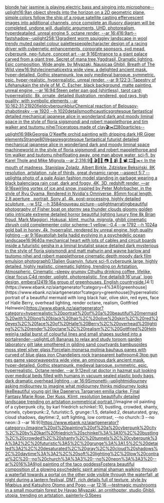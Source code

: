 [blonde hair jasmine is playing electric bass and singing into microphone](https://www.ebank.nz/aiartgenerator?category=blonde%20hair%20jasmine%20is%20playing%20electric%20bass%20and%20singing%20into%20microphone)[--uplight](https://www.ebank.nz/aiartgenerator?category=--uplight)[16:9](https://www.ebank.nz/aiartgenerator?category=16%3A9)[an object shreds into the horizon on a 2D geometric plane, simple colors follow the ship of a rogue satellite casting effervescent images into additional channels, once complete an illusory diagram will be completed, undone will, dualistic arguments, UHD, photorealism, hyperdeatailed, unreal engine 5, octane render, --ar 16:4](https://www.ebank.nz/aiartgenerator?category=an%20object%20shreds%20into%20the%20horizon%20on%20a%202D%20geometric%20plane%2C%20simple%20colors%20follow%20the%20ship%20of%20a%20rogue%20satellite%20casting%20effervescent%20images%20into%20additional%20channels%2C%20once%20complete%20an%20illusory%20diagram%20will%20be%20completed%2C%20undone%20will%2C%20dualistic%20arguments%2C%20UHD%2C%20photorealism%2C%20hyperdeatailed%2C%20unreal%20engine%205%2C%20octane%20render%2C%20--ar%2016%3A4)[16:9](https://www.ebank.nz/aiartgenerator?category=16%3A9)[art](https://www.ebank.nz/aiartgenerator?category=art)[--fast](https://www.ebank.nz/aiartgenerator?category=--fast)[shadow](https://www.ebank.nz/aiartgenerator?category=shadow)[--uplight](https://www.ebank.nz/aiartgenerator?category=--uplight)[25](https://www.ebank.nz/aiartgenerator?category=25)[8:13](https://www.ebank.nz/aiartgenerator?category=8%3A13)[gradient worm squiggley landscape in wool trendy muted pastel colour palettes](https://www.ebank.nz/aiartgenerator?category=gradient%20worm%20squiggley%20landscape%20in%20wool%20trendy%20muted%20pastel%20colour%20palettes)[people](https://www.ebank.nz/aiartgenerator?category=people)[character design of a racing driver with cybernetic enhancements, corporate sponsors, syd mead, cyberpunk, neo-future, concept art --ar 9:16](https://www.ebank.nz/aiartgenerator?category=character%20design%20of%20a%20racing%20driver%20with%20cybernetic%20enhancements%2C%20corporate%20sponsors%2C%20syd%20mead%2C%20cyberpunk%2C%20neo-future%2C%20concept%20art%20--ar%209%3A16)[Entrance to a giant palace carved from a giant tree, Secret of mana tree,Yggdrasil, Dramatic lighting, Epic composition, Wide angle, by Miyazaki, Nausicaa Ghibli, Breath of The Wild,](https://www.ebank.nz/aiartgenerator?category=Entrance%20to%20a%20giant%20palace%20carved%20from%20a%20giant%20tree%2C%20Secret%20of%20mana%20tree%2CYggdrasil%2C%20Dramatic%20lighting%2C%20Epic%20composition%2C%20Wide%20angle%2C%20by%20Miyazaki%2C%20Nausicaa%20Ghibli%2C%20Breath%20of%20The%20Wild%2C)[](https://www.ebank.nz/aiartgenerator?category=)[view](https://www.ebank.nz/aiartgenerator?category=view)[16:9](https://www.ebank.nz/aiartgenerator?category=16%3A9)[style](https://www.ebank.nz/aiartgenerator?category=style)[cinematic](https://www.ebank.nz/aiartgenerator?category=cinematic)[extra wide view. a delighted ancient mask. hyper-detailed. Gothic steampunk. low poly medieval baroque. symmetric. epic. hyper-realistic. hyperrealistic. unreal render. --ar 9:12](https://www.ebank.nz/aiartgenerator?category=extra%20wide%20view.%20a%20delighted%20ancient%20mask.%20hyper-detailed.%20Gothic%20steampunk.%20low%20poly%20medieval%20baroque.%20symmetric.%20epic.%20hyper-realistic.%20hyperrealistic.%20unreal%20render.%20--ar%209%3A12)[2:3](https://www.ebank.nz/aiartgenerator?category=2%3A3)[::](https://www.ebank.nz/aiartgenerator?category=%3A%3A)[Tapestry of Life](https://www.ebank.nz/aiartgenerator?category=Tapestry%20of%20Life)[hanuka](https://www.ebank.nz/aiartgenerator?category=hanuka)[](https://www.ebank.nz/aiartgenerator?category=)[in the style of M. C. Escher, black background, matte painting, unreal engine, --ar 16:9](https://www.ebank.nz/aiartgenerator?category=in%20the%20style%20of%20M.%20C.%20Escher%2C%20black%20background%2C%20matte%20painting%2C%20unreal%20engine%2C%20--ar%2016%3A9)[4:5](https://www.ebank.nz/aiartgenerator?category=4%3A5)[teen peter pan god (shirtless), tarot card; hyperrealistic, 8k, ornate, detailed illustration, rendered, god rays, high quality; with symbolic elements --ar 10:16](https://www.ebank.nz/aiartgenerator?category=teen%20peter%20pan%20god%20%28shirtless%29%2C%20tarot%20card%3B%20hyperrealistic%2C%208k%2C%20ornate%2C%20detailed%20illustration%2C%20rendered%2C%20god%20rays%2C%20high%20quality%3B%20with%20symbolic%20elements%20--ar%2010%3A16)[2:3](https://www.ebank.nz/aiartgenerator?category=2%3A3)[1:2](https://www.ebank.nz/aiartgenerator?category=1%3A2)[1920](https://www.ebank.nz/aiartgenerator?category=1920)[field](https://www.ebank.nz/aiartgenerator?category=field)[cyberpunk](https://www.ebank.nz/aiartgenerator?category=cyberpunk)[blur](https://www.ebank.nz/aiartgenerator?category=blur)[Chemical reaction of Belousov-zhabotinsky --w 1920 --h 1020](https://www.ebank.nz/aiartgenerator?category=Chemical%20reaction%20of%20Belousov-zhabotinsky%20--w%201920%20--h%201020)[detail](https://www.ebank.nz/aiartgenerator?category=detail)[smooth](https://www.ebank.nz/aiartgenerator?category=smooth)[caustics](https://www.ebank.nz/aiartgenerator?category=caustics)[grotesque fantastical detailed mechanical japanese alice in wonderland dark and moody liminal space in the style of floria sigismondi and robert mapplethorpe and tim walker and tsutomu nihei](https://www.ebank.nz/aiartgenerator?category=grotesque%20fantastical%20detailed%20mechanical%20japanese%20alice%20in%20wonderland%20dark%20and%20moody%20liminal%20space%20in%20the%20style%20of%20floria%20sigismondi%20and%20robert%20mapplethorpe%20and%20tim%20walker%20and%20tsutomu%20nihei)[Triceratops,made of clay](https://www.ebank.nz/aiartgenerator?category=Triceratops%2Cmade%20of%20clay)[🎬✂️🎞](https://www.ebank.nz/aiartgenerator?category=%F0%9F%8E%AC%E2%9C%82%EF%B8%8F%F0%9F%8E%9E)[80](https://www.ebank.nz/aiartgenerator?category=80)[particles](https://www.ebank.nz/aiartgenerator?category=particles)[--uplight](https://www.ebank.nz/aiartgenerator?category=--uplight)[16:9](https://www.ebank.nz/aiartgenerator?category=16%3A9)[8k](https://www.ebank.nz/aiartgenerator?category=8k)[Georgia O’Keeffe orchid painting with dripping dark HR Giger elements](https://www.ebank.nz/aiartgenerator?category=Georgia%20O%E2%80%99Keeffe%20orchid%20painting%20with%20dripping%20dark%20HR%20Giger%20elements)[Strange](https://www.ebank.nz/aiartgenerator?category=Strange)[80](https://www.ebank.nz/aiartgenerator?category=80)[Vegas](https://www.ebank.nz/aiartgenerator?category=Vegas)[res](https://www.ebank.nz/aiartgenerator?category=res)[grotesque fantastical futurist detailed mechanical japanese alice in wonderland dark and moody liminal space machineworld in the style of floria sigismondi and robert mapplethorpe and tim walker and tsutomu nihei](https://www.ebank.nz/aiartgenerator?category=grotesque%20fantastical%20futurist%20detailed%20mechanical%20japanese%20alice%20in%20wonderland%20dark%20and%20moody%20liminal%20space%20machineworld%20in%20the%20style%20of%20floria%20sigismondi%20and%20robert%20mapplethorpe%20and%20tim%20walker%20and%20tsutomu%20nihei)[floating away, one man above water, sci-fi, by Karel Thole and Mike Mignola --ar 2:3](https://www.ebank.nz/aiartgenerator?category=floating%20away%2C%20one%20man%20above%20water%2C%20sci-fi%2C%20by%20Karel%20Thole%20and%20Mike%20Mignola%20--ar%202%3A3)[16:9](https://www.ebank.nz/aiartgenerator?category=16%3A9)[🎨 🎬🌈📼 📷 📸 📹 🎥 📽 🎞🧬✂️](https://www.ebank.nz/aiartgenerator?category=%F0%9F%8E%A8%20%F0%9F%8E%AC%F0%9F%8C%88%F0%9F%93%BC%20%F0%9F%93%B7%20%F0%9F%93%B8%20%F0%9F%93%B9%20%F0%9F%8E%A5%20%F0%9F%93%BD%20%F0%9F%8E%9E%F0%9F%A7%AC%E2%9C%82%EF%B8%8F)[< In the mouth of madness, Stanislaw Zoladz, Albert Birkle, Zdzisław Beksiński, 8K resolution, artstation, rule of thirds, great dynamic range --aspect 5:7 --uplight](https://www.ebank.nz/aiartgenerator?category=%3C%20In%20the%20mouth%20of%20madness%2C%20Stanislaw%20Zoladz%2C%20Albert%20Birkle%2C%20Zdzis%C5%82aw%20Beksi%C5%84ski%2C%208K%20resolution%2C%20artstation%2C%20rule%20of%20thirds%2C%20great%20dynamic%20range%20--aspect%205%3A7%20--uplight)[a photo of a pale Asian fashion model standing in garbage wearing a black balenciaga rain coat, dark and foggy, 4K, 3D, redshift render, —ar 9:16](https://www.ebank.nz/aiartgenerator?category=a%20photo%20of%20a%20pale%20Asian%20fashion%20model%20standing%20in%20garbage%20wearing%20a%20black%20balenciaga%20rain%20coat%2C%20dark%20and%20foggy%2C%204K%2C%203D%2C%20redshift%20render%2C%20%E2%80%94ar%209%3A16)[swirling vortex of ice and snow, inspired by Peter Mohrbacher, in the style of Ryu Oyama, Rendered in Nvidia's Omniverse, 85mm focal length, 2.8 aperture , portrait, Sony a1, 4k, post-processing, highly detailed sculpture, --w 512 --h 3584](https://www.ebank.nz/aiartgenerator?category=swirling%20vortex%20of%20ice%20and%20snow%2C%20inspired%20by%20Peter%20Mohrbacher%2C%20in%20the%20style%20of%20Ryu%20Oyama%2C%20Rendered%20in%20Nvidia%27s%20Omniverse%2C%2085mm%20focal%20length%2C%202.8%20aperture%20%2C%20portrait%2C%20Sony%20a1%2C%204k%2C%20post-processing%2C%20highly%20detailed%20sculpture%2C%20--w%20512%20--h%203584)[nouveau,](https://www.ebank.nz/aiartgenerator?category=nouveau%2C)[picture](https://www.ebank.nz/aiartgenerator?category=picture)[--uplight](https://www.ebank.nz/aiartgenerator?category=--uplight)[narrating](https://www.ebank.nz/aiartgenerator?category=narrating)[beautiful photography of Fisher boat on stormy sea thunder clouds gloomy golden ratio intricate extreme detailed horror beautiful lighting luxury fine 8k Brian froud, Mark Maggiori, Hokusai, klimt, mucha, mignola, ghibli cinematic zbrush cold complementer color scheme::1 yellow::-0.4 --w 1792 --h 1024](https://www.ebank.nz/aiartgenerator?category=beautiful%20photography%20of%20Fisher%20boat%20on%20stormy%20sea%20thunder%20clouds%20gloomy%20golden%20ratio%20intricate%20extreme%20detailed%20horror%20beautiful%20lighting%20luxury%20fine%208k%20Brian%20froud%2C%20Mark%20Maggiori%2C%20Hokusai%2C%20klimt%2C%20mucha%2C%20mignola%2C%20ghibli%20cinematic%20zbrush%20cold%20complementer%20color%20scheme%3A%3A1%20yellow%3A%3A-0.4%20--w%201792%20--h%201024)[a gold ball in honey, 4k, hyperralist, rendered by unreal engine, high quality lighting --ar 9:16](https://www.ebank.nz/aiartgenerator?category=a%20gold%20ball%20in%20honey%2C%204k%2C%20hyperralist%2C%20rendered%20by%20unreal%20engine%2C%20high%20quality%20lighting%20--ar%209%3A16)[ayatollah bella hadid evolving in a psychedelic ocean landscape](https://www.ebank.nz/aiartgenerator?category=ayatollah%20bella%20hadid%20evolving%20in%20a%20psychedelic%20ocean%20landscape)[16:9](https://www.ebank.nz/aiartgenerator?category=16%3A9)[640](https://www.ebank.nz/aiartgenerator?category=640)[a mechanical heart with lots of cables and circuit boards inside a futuristic geisha in a liminal brutalist space detailed dark mysterious in the style of floria sigismondi and matt mahurin and wayne barlow and tsutomo nihei and robert mapplethorpe cinematic depth moody dark film emulsion photograph](https://www.ebank.nz/aiartgenerator?category=a%20mechanical%20heart%20with%20lots%20of%20cables%20and%20circuit%20boards%20inside%20a%20futuristic%20geisha%20in%20a%20liminal%20brutalist%20space%20detailed%20dark%20mysterious%20in%20the%20style%20of%20floria%20sigismondi%20and%20matt%20mahurin%20and%20wayne%20barlow%20and%20tsutomo%20nihei%20and%20robert%20mapplethorpe%20cinematic%20depth%20moody%20dark%20film%20emulsion%20photograph)[0.13](https://www.ebank.nz/aiartgenerator?category=0.13)[alien Guanyin, future sci-fi,cyberpunk,large, highly detailed, highly realistic. cinematic lighting, trending on Artstation. Atmospheric. Cinematic -](https://www.ebank.nz/aiartgenerator?category=alien%20Guanyin%2C%20future%20sci-fi%2Ccyberpunk%2Clarge%2C%20highly%20detailed%2C%20highly%20realistic.%20cinematic%20lighting%2C%20trending%20on%20Artstation.%20Atmospheric.%20Cinematic%20-)[sleepy grumpy Cthulhu drinking coffee, lifelike, clear focus,C4d render, uplight, photorealistic, fine details](https://www.ebank.nz/aiartgenerator?category=sleepy%20grumpy%20Cthulhu%20drinking%20coffee%2C%20lifelike%2C%20clear%20focus%2CC4d%20render%2C%20uplight%2C%20photorealistic%2C%20fine%20details)[9:16](https://www.ebank.nz/aiartgenerator?category=9%3A16)['urua', logo design, embera](https://www.ebank.nz/aiartgenerator?category=%27urua%27%2C%20logo%20design%2C%20embera)[1241](https://www.ebank.nz/aiartgenerator?category=1241)[9:16](https://www.ebank.nz/aiartgenerator?category=9%3A16)[a group of greenhouses. English countryside.](https://www.ebank.nz/aiartgenerator?category=a%20group%20of%20greenhouses.%20English%20countryside.)[4:1](https://www.ebank.nz/aiartgenerator?category=4%3A1)[greenhouse](https://www.ebank.nz/aiartgenerator?category=greenhouse)[hyperrealistic portrait of a beautiful mermaid with long black hair, olive skin, red eyes, face of Halle Berry, overhead lighting, render octane, realism, Gottfried Helnwein](https://www.ebank.nz/aiartgenerator?category=hyperrealistic%20portrait%20of%20a%20beautiful%20mermaid%20with%20long%20black%20hair%2C%20olive%20skin%2C%20red%20eyes%2C%20face%20of%20Halle%20Berry%2C%20overhead%20lighting%2C%20render%20octane%2C%20realism%2C%20Gottfried%20Helnwein)[a radial burst of colourful lines and small shapes sucked into a portal](https://www.ebank.nz/aiartgenerator?category=a%20radial%20burst%20of%20colourful%20lines%20and%20small%20shapes%20sucked%20into%20a%20portal)[render](https://www.ebank.nz/aiartgenerator?category=render)[--uplight](https://www.ebank.nz/aiartgenerator?category=--uplight)[Lofi Bananas to relax and study to](https://www.ebank.nz/aiartgenerator?category=Lofi%20Bananas%20to%20relax%20and%20study%20to)[room garden laboratory  gilt lake  smothered in gilding sand courtyards bambusoides moss steel silver glass  Porcelain monarsa molinia bauhaus panes with  curved of blue glass iron Chandeliers  rock transparent bathroom](https://www.ebank.nz/aiartgenerator?category=room%20garden%20laboratory%20%20gilt%20lake%20%20smothered%20in%20gilding%20sand%20courtyards%20bambusoides%20moss%20steel%20silver%20glass%20%20Porcelain%20monarsa%20molinia%20bauhaus%20panes%20with%20%20curved%20of%20blue%20glass%20iron%20Chandeliers%20%20rock%20transparent%20bathroom)[4:3](https://www.ebank.nz/aiartgenerator?category=4%3A3)[top gun nes game vaporwave](https://www.ebank.nz/aiartgenerator?category=top%20gun%20nes%20game%20vaporwave)[extra wide view. an ominous dark ancient mask. hyper-detailed. Gothic steampunk. medieval baroque. symmetric. epic. hyperrealistic. Octane render. --ar 9:12](https://www.ebank.nz/aiartgenerator?category=extra%20wide%20view.%20an%20ominous%20dark%20ancient%20mask.%20hyper-detailed.%20Gothic%20steampunk.%20medieval%20baroque.%20symmetric.%20epic.%20hyperrealistic.%20Octane%20render.%20--ar%209%3A12)[evil rat doctor in hazmat suit looking over medical beds filled with humans in vacuum sealed plastic body bags, dark dramatic overhead lighting --ar 16:9](https://www.ebank.nz/aiartgenerator?category=evil%20rat%20doctor%20in%20hazmat%20suit%20looking%20over%20medical%20beds%20filled%20with%20humans%20in%20vacuum%20sealed%20plastic%20body%20bags%2C%20dark%20dramatic%20overhead%20lighting%20--ar%2016%3A9)[Simonetti](https://www.ebank.nz/aiartgenerator?category=Simonetti)[--uplight](https://www.ebank.nz/aiartgenerator?category=--uplight)[midjourney asking midjourney to imagine what midjourney thinks midjourney looks like](https://www.ebank.nz/aiartgenerator?category=midjourney%20asking%20midjourney%20to%20imagine%20what%20midjourney%20thinks%20midjourney%20looks%20like)[Beautiful young girl like Daenerys Targaryen emilia clarke, Final Fantasy,Marie Rose, Der Kuss, Klimt, resolution beautifully detailed landscape trending on artstation,symmetrical portrait.](https://www.ebank.nz/aiartgenerator?category=Beautiful%20young%20girl%20like%20Daenerys%20Targaryen%20emilia%20clarke%2C%20Final%20Fantasy%2CMarie%20Rose%2C%20Der%20Kuss%2C%20Klimt%2C%20resolution%20beautifully%20detailed%20landscape%20trending%20on%20artstation%2Csymmetrical%20portrait.)[/imagine oil painting of a cyberpunk city, by karl friedrich schinkel::10, bustling, crowded, shanty, tunnels, cyberpunk::2, futuristic:5, grunge::1.5, detailed:2, desaturated, gray, cloud shadows, daytime::2, soft lighting, low contrast, --no church::3 --no neon::3 --ar 16:9](https://www.ebank.nz/aiartgenerator?category=/imagine%20oil%20painting%20of%20a%20cyberpunk%20city%2C%20by%20karl%20friedrich%20schinkel%3A%3A10%2C%20bustling%2C%20crowded%2C%20shanty%2C%20tunnels%2C%20cyberpunk%3A%3A2%2C%20futuristic%3A5%2C%20grunge%3A%3A1.5%2C%20detailed%3A2%2C%20desaturated%2C%20gray%2C%20cloud%20shadows%2C%20daytime%3A%3A2%2C%20soft%20lighting%2C%20low%20contrast%2C%20--no%20church%3A%3A3%20--no%20neon%3A%3A3%20--ar%2016%3A9)[oil painting of the taco goddess](https://www.ebank.nz/aiartgenerator?category=oil%20painting%20of%20the%20taco%20goddess)[Foster](https://www.ebank.nz/aiartgenerator?category=Foster)[a beautiful composition of a glowing psychedelic spirit animal shaman walking through a waterfall towards a portal on the other side visible through the waterfall, at night during a lantern festival, DMT,  rich details full of texture, style by Mœbius and Katsuhiro Otomo and Pogo —ar 12:16 —test](https://www.ebank.nz/aiartgenerator?category=a%20beautiful%20composition%20of%20a%20glowing%20psychedelic%20spirit%20animal%20shaman%20walking%20through%20a%20waterfall%20towards%20a%20portal%20on%20the%20other%20side%20visible%20through%20the%20waterfall%2C%20at%20night%20during%20a%20lantern%20festival%2C%20DMT%2C%20%20rich%20details%20full%20of%20texture%2C%20style%20by%20M%C5%93bius%20and%20Katsuhiro%20Otomo%20and%20Pogo%20%E2%80%94ar%2012%3A16%20%E2%80%94test)[magic mushrooms in a small mountain forest by Hayao Miyazaki, an ornithopter, studio Ghibli, utopia, trending on artstation, painterly](https://www.ebank.nz/aiartgenerator?category=magic%20mushrooms%20in%20a%20small%20mountain%20forest%20by%20Hayao%20Miyazaki%2C%20an%20ornithopter%2C%20studio%20Ghibli%2C%20utopia%2C%20trending%20on%20artstation%2C%20painterly)[-0.5](https://www.ebank.nz/aiartgenerator?category=-0.5)[bees](https://www.ebank.nz/aiartgenerator?category=bees)